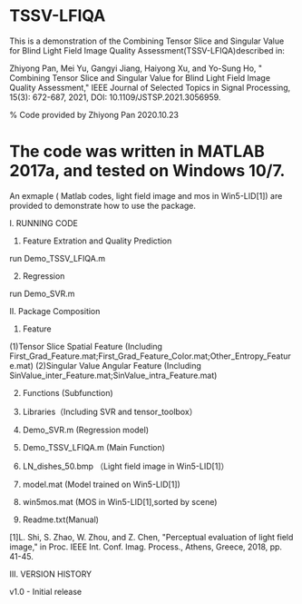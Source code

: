 # TSSV-LFIQA
This is a demonstration of the Combining Tensor Slice and Singular Value for Blind Light Field Image Quality Assessment(TSSV-LFIQA)described in:

Zhiyong Pan, Mei Yu, Gangyi Jiang, Haiyong Xu, and Yo-Sung Ho, " Combining Tensor Slice and Singular Value for Blind Light Field Image Quality Assessment," IEEE Journal of Selected Topics in Signal Processing, 15(3): 672-687, 2021, DOI: 10.1109/JSTSP.2021.3056959.

% Code provided by Zhiyong Pan 2020.10.23

The code was written in MATLAB 2017a, and tested on Windows 10/7.
=======================================================================

An exmaple ( Matlab codes, light field image and mos in Win5-LID[1]) are provided to demonstrate how to use the package. 

I. RUNNING CODE

1. Feature Extration and Quality Prediction

run Demo_TSSV_LFIQA.m 

2. Regression 

run Demo_SVR.m

II. Package Composition

1. Feature

(1)Tensor Slice Spatial Feature (Including First_Grad_Feature.mat;First_Grad_Feature_Color.mat;Other_Entropy_Feature.mat) 
(2)Singular Value Angular Feature (Including SinValue_inter_Feature.mat;SinValue_intra_Feature.mat)

2. Functions (Subfunction)

3. Libraries（Including SVR and tensor_toolbox）

4. Demo_SVR.m (Regression model)

5. Demo_TSSV_LFIQA.m (Main Function)

6. LN_dishes_50.bmp （Light field image in Win5-LID[1]）

7. model.mat (Model trained on Win5-LID[1])

8. win5mos.mat (MOS in Win5-LID[1],sorted by scene)

9. Readme.txt(Manual)

[1]L. Shi, S. Zhao, W. Zhou, and Z. Chen, "Perceptual evaluation of light field image," in Proc. IEEE Int. Conf. Imag. Process., Athens, Greece, 2018, pp. 41-45.

III. VERSION HISTORY

v1.0 - Initial release
